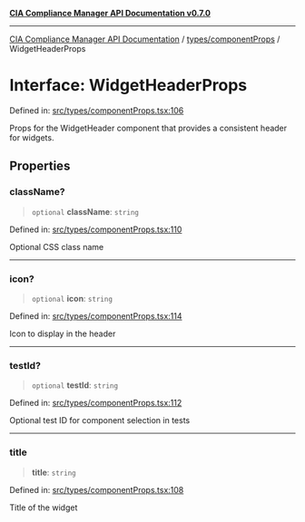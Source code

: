 [**CIA Compliance Manager API Documentation v0.7.0**](../../../README.md)

***

[CIA Compliance Manager API Documentation](../../../modules.md) / [types/componentProps](../README.md) / WidgetHeaderProps

# Interface: WidgetHeaderProps

Defined in: [src/types/componentProps.tsx:106](https://github.com/Hack23/cia-compliance-manager/blob/a904e43458f81faf7066f9da9fc149cc9f6e236d/src/types/componentProps.tsx#L106)

Props for the WidgetHeader component that provides a consistent header for widgets.

## Properties

### className?

> `optional` **className**: `string`

Defined in: [src/types/componentProps.tsx:110](https://github.com/Hack23/cia-compliance-manager/blob/a904e43458f81faf7066f9da9fc149cc9f6e236d/src/types/componentProps.tsx#L110)

Optional CSS class name

***

### icon?

> `optional` **icon**: `string`

Defined in: [src/types/componentProps.tsx:114](https://github.com/Hack23/cia-compliance-manager/blob/a904e43458f81faf7066f9da9fc149cc9f6e236d/src/types/componentProps.tsx#L114)

Icon to display in the header

***

### testId?

> `optional` **testId**: `string`

Defined in: [src/types/componentProps.tsx:112](https://github.com/Hack23/cia-compliance-manager/blob/a904e43458f81faf7066f9da9fc149cc9f6e236d/src/types/componentProps.tsx#L112)

Optional test ID for component selection in tests

***

### title

> **title**: `string`

Defined in: [src/types/componentProps.tsx:108](https://github.com/Hack23/cia-compliance-manager/blob/a904e43458f81faf7066f9da9fc149cc9f6e236d/src/types/componentProps.tsx#L108)

Title of the widget
